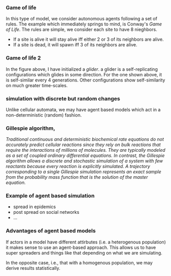 
### Game of life
In this type of model, we consider autonomous agents following a set of rules. The example which immediately springs to mind, is Conway's *Game of Life*. The rules are simple, we consider each site to have 8 nieghbors. 

* If a site is alive it will stay alive iff either 2 or 3 of its neighbors are alive. 
* If a site is dead, it will spawn iff 3 of its neighbors are alive.

### Game of life 2
In the figure above, I have initialized a *glider*. a glider is a self-replicating configurations which glides in some direction. For the one shown above, it is self-similar every 4 generations. Other configurations show self-similarity on much greater time-scales. 

### simulation with discrete but random changes

Unlike cellular automata, we may have agent based models which act in a non-deterministic (random) fashion.


### Gillespie algorithm, 
*Traditional continuous and deterministic biochemical rate equations do not accurately predict cellular reactions since they rely on bulk reactions that require the interactions of millions of molecules. They are typically modeled as a set of coupled ordinary differential equations. In contrast, the Gillespie algorithm allows a discrete and stochastic simulation of a system with few reactants because every reaction is explicitly simulated. A trajectory corresponding to a single Gillespie simulation represents an exact sample from the probability mass function that is the solution of the master equation.*

### Example of agent based simulation
* spread in epidemics
* post spread on social networks
* ...

### Advantages of agent based models
If actors in a model have different attirbutes (i.e. a heterogenous population) it makes sense to use an agent-based approach. This allows us to have super spreaders and things like that depending on what we are simulating.

In the opposite case, i.e., that with a homogenous population, we may derive results statistically.
